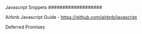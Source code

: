 Javascript Snippets
###################

Airbnb Javascript Guide - https://github.com/airbnb/javascript

Deferred Promises

